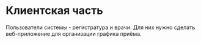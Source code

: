 # Клиентская часть

Пользователи системы - регистратура и врачи. Для них нужно сделать веб-приложение для организации графика приёма.
